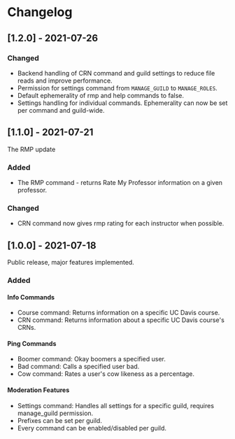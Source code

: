 # Changelog

## [1.2.0] - 2021-07-26

### Changed

- Backend handling of CRN command and guild settings to reduce file reads and improve performance.
- Permission for settings command from `MANAGE_GUILD` to `MANAGE_ROLES`.
- Default ephemerality of rmp and help commands to false.
- Settings handling for individual commands. Ephemerality can now be set per command and guild-wide.

## [1.1.0] - 2021-07-21

The RMP update

### Added

- The RMP command - returns Rate My Professor information on a given professor.

### Changed

- CRN command now gives rmp rating for each instructor when possible.

## [1.0.0] - 2021-07-18

Public release, major features implemented.

### Added

#### Info Commands

- Course command: Returns information on a specific UC Davis course.
- CRN command: Returns information about a specific UC Davis course's CRNs.

#### Ping Commands

- Boomer command: Okay boomers a specified user.
- Bad command: Calls a specified user bad.
- Cow command: Rates a user's cow likeness as a percentage.

#### Moderation Features

- Settings command: Handles all settings for a specific guild, requires manage_guild permission.
- Prefixes can be set per guild.
- Every command can be enabled/disabled per guild.
